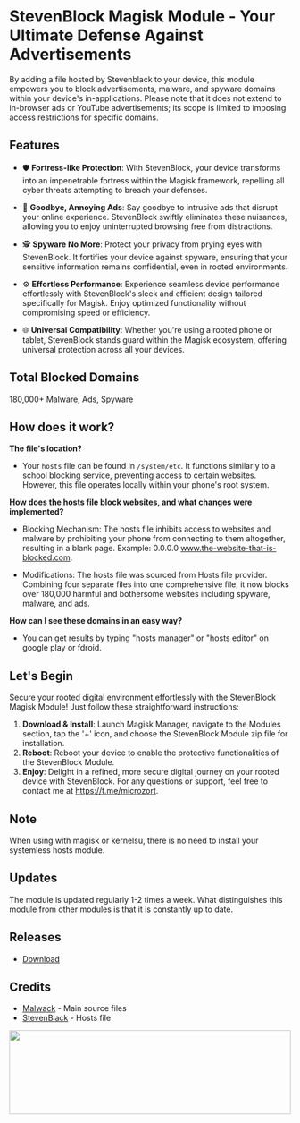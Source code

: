 # StevenBlock Magisk Module - Your Ultimate Defense Against Advertisements

By adding a file hosted by Stevenblack to your device, this module empowers you to block advertisements, malware, and spyware domains within your device's in-applications. Please note that it does not extend to in-browser ads or YouTube advertisements; its scope is limited to imposing access restrictions for specific domains.

## Features

- 🛡️ **Fortress-like Protection**: With StevenBlock, your device transforms into an impenetrable fortress within the Magisk framework, repelling all cyber threats attempting to breach your defenses.
  
- 🚫 **Goodbye, Annoying Ads**: Say goodbye to intrusive ads that disrupt your online experience. StevenBlock swiftly eliminates these nuisances, allowing you to enjoy uninterrupted browsing free from distractions.
  
- 🕵️ **Spyware No More**: Protect your privacy from prying eyes with StevenBlock. It fortifies your device against spyware, ensuring that your sensitive information remains confidential, even in rooted environments.
  
- ⚙️ **Effortless Performance**: Experience seamless device performance effortlessly with StevenBlock's sleek and efficient design tailored specifically for Magisk. Enjoy optimized functionality without compromising speed or efficiency.
  
- 🌐 **Universal Compatibility**: Whether you're using a rooted phone or tablet, StevenBlock stands guard within the Magisk ecosystem, offering universal protection across all your devices.

## Total Blocked Domains

180,000+ Malware, Ads, Spyware

## How does it work?

**The file's location?**

- Your ``hosts`` file can be found in ``/system/etc``. It functions similarly to a school blocking service, preventing access to certain websites. However, this file operates locally within your phone's root system.

**How does the hosts file block websites, and what changes were implemented?**

- Blocking Mechanism: The hosts file inhibits access to websites and malware by prohibiting your phone from connecting to them altogether, resulting in a blank page. Example: 0.0.0.0 www.the-website-that-is-blocked.com.

- Modifications: The hosts file was sourced from Hosts file provider. Combining four separate files into one comprehensive file, it now blocks over 180,000 harmful and bothersome websites including spyware, malware, and ads.

**How can I see these domains in an easy way?**

- You can get results by typing "hosts manager" or "hosts editor" on google play or fdroid.

## Let's Begin

Secure your rooted digital environment effortlessly with the StevenBlock Magisk Module! Just follow these straightforward instructions:

1. **Download & Install**: Launch Magisk Manager, navigate to the Modules section, tap the '+' icon, and choose the StevenBlock Module zip file for installation.
2. **Reboot**: Reboot your device to enable the protective functionalities of the StevenBlock Module.
3. **Enjoy**: Delight in a refined, more secure digital journey on your rooted device with StevenBlock.
For any questions or support, feel free to contact me at https://t.me/microzort.

## Note

When using with magisk or kernelsu, there is no need to install your systemless hosts module.

## Updates

The module is updated regularly 1-2 times a week. What distinguishes this module from other modules is that it is constantly up to date.

## Releases

- [Download](https://github.com/mikropsoft/StevenBlock/releases)

## Credits

- [Malwack](https://github.com/Magisk-Modules-Alt-Repo/Malwack) - Main source files
- [StevenBlack](https://github.com/StevenBlack/hosts) - Hosts file

<img src="https://raw.githubusercontent.com/matfantinel/matfantinel/master/waves.svg" width="100%" height="150">
